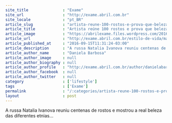 ```yaml
---
site_title               : "Exame"
site_url                 : "http://exame.abril.com.br"
site_locale              : "pt_BR"
article_slug             : "artista-reune-100-rostos-e-prova-que-beleza-nao-tem-padrao"
article_title            : "Artista reúne 100 rostos e prova que beleza não tem padrão"
article_image            : "https://abrilexame.files.wordpress.com/2016/09/size_960_16_9_projeto-de-natalia-ivanova.jpg?quality=70&strip=all&w=960"
article_url              : "http://exame.abril.com.br/estilo-de-vida/mais-de-100-fotografias-provam-que-beleza-nao-tem-padrao/"
article_published_at     : "2016-09-15T11:31:24-03:00"
article_description      : "A russa Natalia Ivanova reuniu centenas de rostos e mostrou a real beleza das diferentes etnias..."
article_author_name      : "Daniela Barbosa"
article_author_image     : null
article_author_biography : null
article_author_profile   : "http://exame.abril.com.br/author/danielabarbosa38258/"
article_author_facebook  : null
article_author_twitter   : null
category                 : ['lifestyle']
tags                     : ['Exame']
permalink                : "/:categories/artista-reune-100-rostos-e-prova-que-beleza-nao-tem-padrao/"
layout                   : post
---
```


A russa Natalia Ivanova reuniu centenas de rostos e mostrou a real beleza das diferentes etnias...
